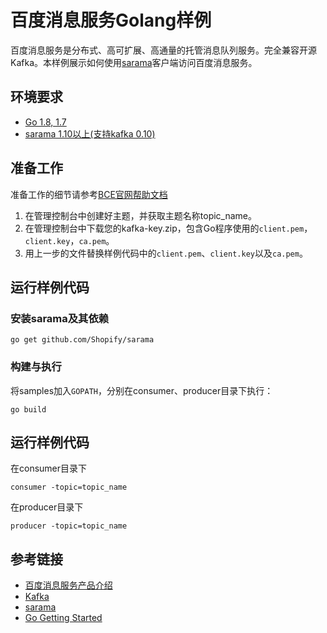 # 百度消息服务Golang样例

百度消息服务是分布式、高可扩展、高通量的托管消息队列服务。完全兼容开源Kafka。本样例展示如何使用[sarama](https://github.com/Shopify/sarama)客户端访问百度消息服务。

## 环境要求

- [Go 1.8, 1.7](https://golang.org/)
- [sarama 1.10以上(支持kafka 0.10)](https://github.com/tcnksm-sample/sarama)

## 准备工作

准备工作的细节请参考[BCE官网帮助文档](https://cloud.baidu.com/doc/Kafka/QuickGuide.html)

1. 在管理控制台中创建好主题，并获取主题名称topic_name。
2. 在管理控制台中下载您的kafka-key.zip，包含Go程序使用的`client.pem`，`client.key`，`ca.pem`。
3. 用上一步的文件替换样例代码中的`client.pem`、`client.key`以及`ca.pem`。

## 运行样例代码

### 安装sarama及其依赖

    go get github.com/Shopify/sarama

### 构建与执行

将samples加入`GOPATH`，分别在consumer、producer目录下执行：

    go build

## 运行样例代码

在consumer目录下

    consumer -topic=topic_name

在producer目录下

    producer -topic=topic_name

## 参考链接

- [百度消息服务产品介绍](https://cloud.baidu.com/product/kafka.html)
- [Kafka](http://kafka.apache.org/)
- [sarama](https://github.com/tcnksm-sample/sarama)
- [Go Getting Started](https://golang.org/doc/install)
